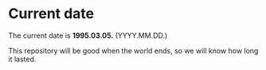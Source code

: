 # Current date

The current date is **1995.03.05.** (YYYY.MM.DD.)

This repository will be good when the world ends, so we will know how long it lasted.